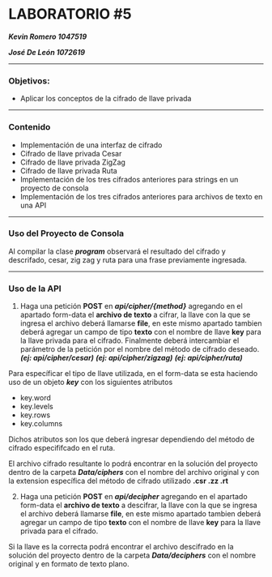 # LABORATORIO #5

***Kevin Romero      1047519***

***José De León      1072619***

---

### **Objetivos:**

- Aplicar los conceptos de la cifrado de llave privada

---

### Contenido

- Implementación de una interfaz de cifrado
- Cifrado de llave privada Cesar
- Cifrado de llave privada ZigZag
- Cifrado de llave privada Ruta
- Implementación de los tres cifrados anteriores para strings en un proyecto de consola
- Implementación de los tres cifrados anteriores para archivos de texto en una API

---

### Uso del Proyecto de Consola
Al compilar la clase ***program*** observará el resultado del cifrado y descrifado, cesar, zig zag y ruta para una frase previamente ingresada.

---

### Uso de la API

1. Haga una petición **POST** en ***api/cipher/{method}*** agregando en el apartado form-data el **archivo de texto** a cifrar, la llave con la que se ingresa el archivo deberá llamarse **file**, en este mismo apartado tambien deberá agregar un campo de tipo **texto** con el nombre de llave **key** para la llave privada para el cifrado. Finalmente deberá  intercambiar  el parámetro de la petición por el nombre del método de cifrado deseado.
***(ej: api/cipher/cesar)***
***(ej: api/cipher/zigzag)***
***(ej: api/cipher/ruta)***

Para específicar el tipo de llave utilizada, en el form-data se esta haciendo uso de un objeto ***key*** con los siguientes atributos
- key.word
- key.levels
- key.rows
- key.columns

Dichos atributos son los que deberá ingresar dependiendo del método de cifrado especififcado en el ruta.

El archivo cifrado resultante lo podrá encontrar en la solución del proyecto dentro de la carpeta ***Data/ciphers*** con el nombre del archivo original y con la extension específica del método de cifrado utilizado **.csr .zz .rt**

2. Haga una petición **POST** en ***api/decipher*** agregando en el apartado form-data el **archivo de texto** a descifrar, la llave con la que se ingresa el archivo deberá llamarse **file**, en este mismo apartado tambien deberá agregar un campo de tipo **texto** con el nombre de llave **key** para la llave privada para el cifrado.

Si la llave es la correcta podrá encontrar el archivo descifrado en la solución del proyecto dentro de la carpeta ***Data/deciphers*** con el nombre original y en formato de texto plano.

